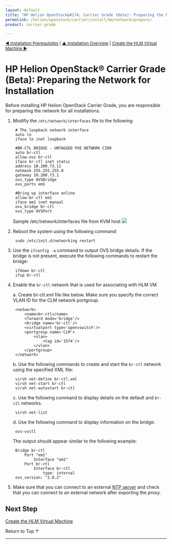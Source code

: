 ```yaml
---
layout: default
title: "HP Helion OpenStack&#174; Carrier Grade (Beta): Preparing the Network for Installation"
permalink: /helion/openstack/carrier/install/bm/network/prepare/
product: carrier-grade

---
```

<!--UNDER REVISION-->


<script>

function PageRefresh {
onLoad="window.refresh"
}

PageRefresh();

</script>

<p style="font-size: small;"><a href="/helion/openstack/carrier/install/prereqs/">&#9664; Installation Prerequisites</a> | <a href="/helion/openstack/carrier/install/bm/overview/">&#9650; Installation Overview</a> | <a href="/helion/openstack/carrier/install/bm/hlm-vm/"> Create the HLM Virtual Machine &#9654;</a> </p> 



# HP Helion OpenStack&#174; Carrier Grade (Beta): Preparing the Network for Installation 

Before installing HP Helion OpenStack Carrier Grade, you are responsible for preparing the network for all installations. 

1. Modifiy the `/etc/network/interfaces` file to the following:

		# The loopback network interface
		auto lo
		iface lo inet loopback

		#BR-CTL BRIDGE - UNTAGGED PXE NETWORK CIDR
		auto br-ctl
		allow-ovs br-ctl
		iface br-ctl inet static
		address 10.200.73.11
		netmask 255.255.255.0
		gateway 10.200.73.1
		ovs_type OVSBridge
		ovs_ports em1

		#Bring up interface online
		allow-br-ctl em1
		iface em1 inet manual
		ovs_bridge br-ctl
		ovs_type OVSPort

	Sample /etc/network/interfaces file from KVM host 
	<img src="media/CGH-interfaces-file" >

3. Reboot the system using the following command:

		sudo /etc/init.d/networking restart

4. Use the `ifconfig -a` command to output OVS bridge details. If the bridge is not present, execute the following commands to restart the bridge:

		ifdown br-ctl
		ifup br-ctl

5. Enable the `br-ctl` network that is used for associating with HLM VM

	a. Create br-ctl.xml file like below. Make sure you specify the correct VLAN ID for the CLM network portgroup.

		<network>
			<name>br-ctl</name>
			<forward mode='bridge'/>
			<bridge name='br-ctl'/>
			<virtualport type='openvswitch'/>
			<portgroup name='CLM'>
				<vlan>
					<tag id='1574'/>
				</vlan>
			</portgroup>
		</network>

	b. Use the following commands to create and start the `br-ctl` network using the specified XML file:

		virsh net-define br-ctl.xml
		virsh net-start br-ctl
		virsh net-autostart br-ctl

	c. Use the following command to display details on the default and `br-ctl` networks. 
		
		virsh net-list

	d. Use the following command to display information on the bridge:

		ovs-vsctl

	The output should appear similar to the following example:

		Bridge br-ctl
			Port "em1"
				Interface "em1"
			Port br-ctl
				Interface br-ctl
					type: internal
		ovs_version: "2.0.2"

5. Make sure that you can connect to an external [NTP server](/helion/openstack/carrier/install/ntp/) and check that you can connect to an external network after exporting the proxy. 

## Next Step

[Create the HLM Virtual Machine](/helion/openstack/carrier/install/bm/hlm-vm/)

<a href="#top" style="padding:14px 0px 14px 0px; text-decoration: none;"> Return to Top &#8593; </a>

---


